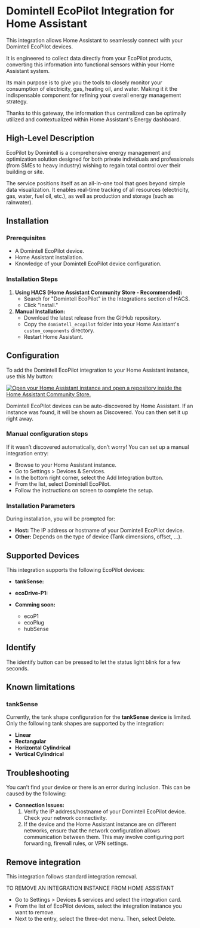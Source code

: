 # Domintell EcoPilot Integration for Home Assistant

This integration allows Home Assistant to seamlessly connect with your Domintell EcoPilot devices.

It is engineered to collect data directly from your EcoPilot products, converting this information into functional sensors within your Home Assistant system.

Its main purpose is to give you the tools to closely monitor your consumption of electricity, gas, heating oil, and water. Making it it the indispensable component for refining your overall energy management strategy.

Thanks to this gateway, the information thus centralized can be optimally utilized and contextualized within Home Assistant's Energy dashboard.

## High-Level Description

EcoPilot by Domintell is a comprehensive energy management and optimization solution designed for both private individuals and professionals (from SMEs to heavy industry) wishing to regain total control over their building or site.

The service positions itself as an all-in-one tool that goes beyond simple data visualization. It enables real-time tracking of all resources (electricity, gas, water, fuel oil, etc.), as well as production and storage (such as rainwater).

## Installation

### Prerequisites

- A Domintell EcoPilot device.
- Home Assistant installation.
- Knowledge of your Domintell EcoPilot device configuration.

### Installation Steps

1.  **Using HACS (Home Assistant Community Store - Recommended):**
    - Search for "Domintell EcoPilot" in the Integrations section of HACS.
    - Click "Install."
2.  **Manual Installation:**
    - Download the latest release from the GitHub repository.
    - Copy the `domintell_ecopilot` folder into your Home Assistant's `custom_components` directory.
    - Restart Home Assistant.

## Configuration

To add the Domintell EcoPilot integration to your Home Assistant instance, use this My button:

[![Open your Home Assistant instance and open a repository inside the Home Assistant Community Store.](https://my.home-assistant.io/badges/hacs_repository.svg)](https://my.home-assistant.io/redirect/hacs_repository/?owner=Domintell&repository=ha_domintell_ecopilot&category=Integration)

Domintell EcoPilot devices can be auto-discovered by Home Assistant. If an instance was found, it will be shown as Discovered. You can then set it up right away.

### Manual configuration steps

If it wasn’t discovered automatically, don’t worry! You can set up a manual integration entry:

- Browse to your Home Assistant instance.
- Go to Settings > Devices & Services.
- In the bottom right corner, select the Add Integration button.
- From the list, select Domintell EcoPilot.
- Follow the instructions on screen to complete the setup.

### Installation Parameters

During installation, you will be prompted for:

- **Host:** The IP address or hostname of your Domintell EcoPilot device.
- **Other:** Depends on the type of device (Tank dimensions, offset, ...).

## Supported Devices

This integration supports the following EcoPilot devices:

- **tankSense:**

- **ecoDrive-P1:**

- **Comming soon:**
  - ecoP1
  - ecoPlug
  - hubSense

## Identify

The identify button can be pressed to let the status light blink for a few seconds.

## Known limitations

### tankSense

Currently, the tank shape configuration for the **tankSense** device is limited. Only the following tank shapes are supported by the integration:

- **Linear**
- **Rectangular**
- **Horizontal Cylindrical**
- **Vertical Cylindrical**

## Troubleshooting

You can’t find your device or there is an error during inclusion. This can be caused by the following:

- **Connection Issues:**
  1.  Verify the IP address/hostname of your Domintell EcoPilot device. Check your network connectivity.
  2.  If the device and the Home Assistant instance are on different networks, ensure that the network configuration allows communication between them. This may involve configuring port forwarding, firewall rules, or VPN settings.

## Remove integration

This integration follows standard integration removal.

TO REMOVE AN INTEGRATION INSTANCE FROM HOME ASSISTANT

- Go to Settings > Devices & services and select the integration card.
- From the list of EcoPilot devices, select the integration instance you want to remove.
- Next to the entry, select the three-dot menu. Then, select Delete.

